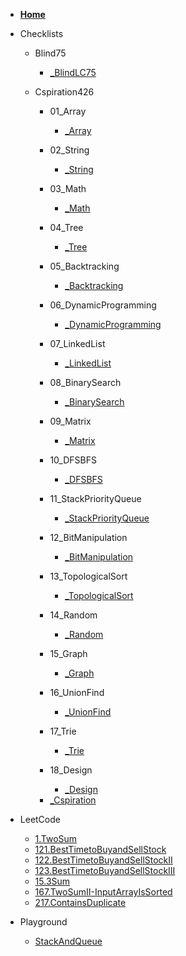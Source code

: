 * [**Home**](/)

* Checklists

    * Blind75
        - [_BlindLC75](./Checklists/Blind75/_BlindLC75.md)

    * Cspiration426

        * 01_Array
            - [_Array](./Checklists/Cspiration426/01_Array/_Array.md)

        * 02_String
            - [_String](./Checklists/Cspiration426/02_String/_String.md)

        * 03_Math
            - [_Math](./Checklists/Cspiration426/03_Math/_Math.md)

        * 04_Tree
            - [_Tree](./Checklists/Cspiration426/04_Tree/_Tree.md)

        * 05_Backtracking
            - [_Backtracking](./Checklists/Cspiration426/05_Backtracking/_Backtracking.md)

        * 06_DynamicProgramming
            - [_DynamicProgramming](./Checklists/Cspiration426/06_DynamicProgramming/_DynamicProgramming.md)

        * 07_LinkedList
            - [_LinkedList](./Checklists/Cspiration426/07_LinkedList/_LinkedList.md)

        * 08_BinarySearch
            - [_BinarySearch](./Checklists/Cspiration426/08_BinarySearch/_BinarySearch.md)

        * 09_Matrix
            - [_Matrix](./Checklists/Cspiration426/09_Matrix/_Matrix.md)

        * 10_DFSBFS
            - [_DFSBFS](./Checklists/Cspiration426/10_DFSBFS/_DFSBFS.md)

        * 11_StackPriorityQueue
            - [_StackPriorityQueue](./Checklists/Cspiration426/11_StackPriorityQueue/_StackPriorityQueue.md)

        * 12_BitManipulation
            - [_BitManipulation](./Checklists/Cspiration426/12_BitManipulation/_BitManipulation.md)

        * 13_TopologicalSort
            - [_TopologicalSort](./Checklists/Cspiration426/13_TopologicalSort/_TopologicalSort.md)

        * 14_Random
            - [_Random](./Checklists/Cspiration426/14_Random/_Random.md)

        * 15_Graph
            - [_Graph](./Checklists/Cspiration426/15_Graph/_Graph.md)

        * 16_UnionFind
            - [_UnionFind](./Checklists/Cspiration426/16_UnionFind/_UnionFind.md)

        * 17_Trie
            - [_Trie](./Checklists/Cspiration426/17_Trie/_Trie.md)

        * 18_Design
            - [_Design](./Checklists/Cspiration426/18_Design/_Design.md)
        - [_Cspiration](./Checklists/Cspiration426/_Cspiration.md)

* LeetCode
    - [1.TwoSum](./LeetCode/1.TwoSum.md)
    - [121.BestTimetoBuyandSellStock](./LeetCode/121.BestTimetoBuyandSellStock.md)
    - [122.BestTimetoBuyandSellStockII](./LeetCode/122.BestTimetoBuyandSellStockII.md)
    - [123.BestTimetoBuyandSellStockIII](./LeetCode/123.BestTimetoBuyandSellStockIII.md)
    - [15.3Sum](./LeetCode/15.3Sum.md)
    - [167.TwoSumII-InputArrayIsSorted](./LeetCode/167.TwoSumII-InputArrayIsSorted.md)
    - [217.ContainsDuplicate](./LeetCode/217.ContainsDuplicate.md)

* Playground
    - [StackAndQueue](./Playground/StackAndQueue.md)
